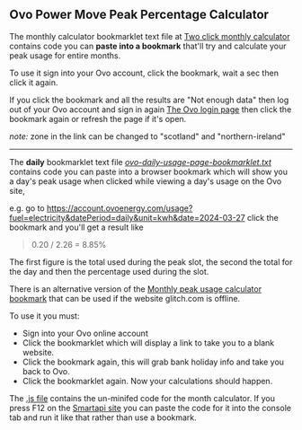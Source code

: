 ## Ovo Power Move Peak Percentage Calculator
The monthly calculator bookmarklet text file at 
[Two click monthly calculator](https://github.com/Tron-Burgundy/Ovo-Power-Move-Calculator/blob/main/ovo-FAST-calc-bookmarklet.txt)
contains code you can **paste into a bookmark** that'll try and calculate your peak usage for entire months.

To use it sign into your Ovo account, click the bookmark, wait a sec then click it again.

If you click the bookmark and all the results are "Not enough data" then log out of your Ovo account and sign in again [The Ovo login page](https://my.ovoenergy.com/login) then click the bookmark again or refresh the page if it's open.

*note:* zone in the link can be changed to "scotland" and "northern-ireland"

---

The **daily** bookmarklet text file *[ovo-daily-usage-page-bookmarklet.txt](https://github.com/Tron-Burgundy/Ovo-Power-Move-Calculator/blob/main/ovo-daily-usage-page-bookmarklet.txt "ovo-daily-usage-page-bookmarklet.txt")* contains code you can paste into a browser bookmark which will show you a day's peak usage when clicked while viewing a day's usage on the Ovo site,

e.g. go to https://account.ovoenergy.com/usage?fuel=electricity&datePeriod=daily&unit=kwh&date=2024-03-27
click the bookmark and you'll get a result like

> 0.20 / 2.26 = 8.85%

The first figure is the total used during the peak slot, the second the total for the day and then the percentage used during the slot.

There is an alternative version of the [Monthly peak usage calculator bookmark](https://github.com/Tron-Burgundy/Ovo-Power-Move-Calculator/blob/main/ovo-monthly-calc-bookmarklet.txt) that can be used if the website glitch.com is offline.

To use it you must:

- Sign into your Ovo online account
- Click the bookmarklet which will display a link to take you to a blank website.
- Click the bookmark again, this will grab bank holiday info and take you back to Ovo.
- Click the bookmarklet again.  Now your calculations should happen.


The [.js file](https://github.com/Tron-Burgundy/Ovo-Power-Move-Calculator/blob/main/ovo.monthly-peak-calculator.js) contains the un-minifed code for the month calculator.  If you press F12 on the [Smartapi site](https://smartpaymapi.ovoenergy.com/) you can paste the code for it into the console tab and run it like that rather than use a bookmark.

